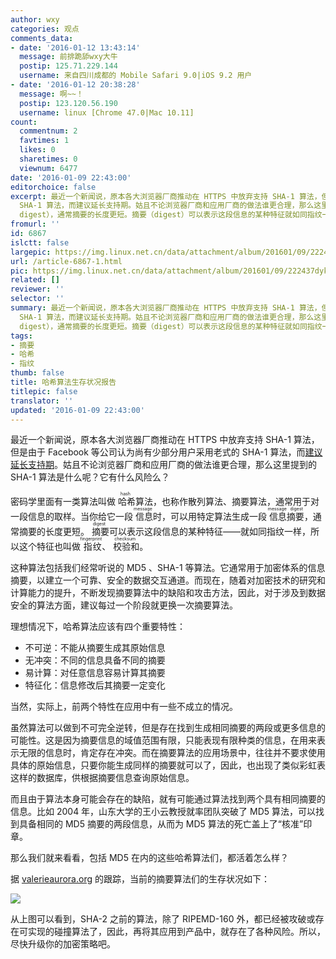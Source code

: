 ```yaml
---
author: wxy
categories: 观点
comments_data:
- date: '2016-01-12 13:43:14'
  message: 前排跪舔wxy大牛
  postip: 125.71.229.144
  username: 来自四川成都的 Mobile Safari 9.0|iOS 9.2 用户
- date: '2016-01-12 20:38:28'
  message: 啊~~！
  postip: 123.120.56.190
  username: linux [Chrome 47.0|Mac 10.11]
count:
  commentnum: 2
  favtimes: 1
  likes: 0
  sharetimes: 0
  viewnum: 6477
date: '2016-01-09 22:43:00'
editorchoice: false
excerpt: 最近一个新闻说，原本各大浏览器厂商推动在 HTTPS 中放弃支持 SHA-1 算法，但是由于 Facebook 等公司认为尚有少部分用户采用老式的
  SHA-1 算法，而建议延长支持期。姑且不论浏览器厂商和应用厂商的做法谁更合理，那么这里提到的 SHA-1 算法是什么呢？它有什么风险么？ 密码学里面有一类算法叫做哈希hash算法，也称作散列算法、摘要算法，通常用于对一段信息的取样。当你给它一段信息（message）时，可以用特定算法生成一段信息摘要（message
  digest），通常摘要的长度更短。摘要（digest）可以表示这段信息的某种特征就如同指纹一样，所以
fromurl: ''
id: 6867
islctt: false
largepic: https://img.linux.net.cn/data/attachment/album/201601/09/222437dyksyeztsjaalcz4.jpg
url: /article-6867-1.html
pic: https://img.linux.net.cn/data/attachment/album/201601/09/222437dyksyeztsjaalcz4.jpg.thumb.jpg
related: []
reviewer: ''
selector: ''
summary: 最近一个新闻说，原本各大浏览器厂商推动在 HTTPS 中放弃支持 SHA-1 算法，但是由于 Facebook 等公司认为尚有少部分用户采用老式的
  SHA-1 算法，而建议延长支持期。姑且不论浏览器厂商和应用厂商的做法谁更合理，那么这里提到的 SHA-1 算法是什么呢？它有什么风险么？ 密码学里面有一类算法叫做哈希hash算法，也称作散列算法、摘要算法，通常用于对一段信息的取样。当你给它一段信息（message）时，可以用特定算法生成一段信息摘要（message
  digest），通常摘要的长度更短。摘要（digest）可以表示这段信息的某种特征就如同指纹一样，所以
tags:
- 摘要
- 哈希
- 指纹
thumb: false
title: 哈希算法生存状况报告
titlepic: false
translator: ''
updated: '2016-01-09 22:43:00'
---
```


最近一个新闻说，原本各大浏览器厂商推动在 HTTPS 中放弃支持 SHA-1 算法，但是由于 Facebook 等公司认为尚有少部分用户采用老式的 SHA-1 算法，而[建议延长支持期](/article-6721-1.html)。姑且不论浏览器厂商和应用厂商的做法谁更合理，那么这里提到的 SHA-1 算法是什么呢？它有什么风险么？


密码学里面有一类算法叫做<ruby> 哈希 <rt>  hash </rt></ruby>算法，也称作散列算法、摘要算法，通常用于对一段信息的取样。当你给它一段<ruby> 信息 <rp>  （ </rp> <rt>  message </rt> <rp>  ） </rp></ruby>时，可以用特定算法生成一段<ruby> 信息摘要 <rp>  （ </rp> <rt>  message digest </rt> <rp>  ） </rp></ruby>，通常摘要的长度更短。<ruby> 摘要 <rp>  （ </rp> <rt>  digest </rt> <rp>  ） </rp></ruby>可以表示这段信息的某种特征——就如同指纹一样，所以这个特征也叫做<ruby> 指纹 <rp>  （ </rp> <rt>  fingerprint </rt> <rp>  ） </rp></ruby>、<ruby> 校验和 <rt>  checksum </rt></ruby>。


这种算法包括我们经常听说的 MD5 、SHA-1 等算法。它通常用于加密体系的信息摘要，以建立一个可靠、安全的数据交互通道。而现在，随着对加密技术的研究和计算能力的提升，不断发现摘要算法中的缺陷和攻击方法，因此，对于涉及到数据安全的算法方面，建议每过一个阶段就更换一次摘要算法。


理想情况下，哈希算法应该有四个重要特性：


* 不可逆：不能从摘要生成其原始信息
* 无冲突：不同的信息具备不同的摘要
* 易计算：对任意信息容易计算其摘要
* 特征化：信息修改后其摘要一定变化


当然，实际上，前两个特性在应用中有一些不成立的情况。


虽然算法可以做到不可完全逆转，但是存在找到生成相同摘要的两段或更多信息的可能性。这是因为摘要信息的域值范围有限，只能表现有限种类的信息，在用来表示无限的信息时，肯定存在冲突。而在摘要算法的应用场景中，往往并不要求使用具体的原始信息，只要你能生成同样的摘要就可以了，因此，也出现了类似彩虹表这样的数据库，供根据摘要信息查询原始信息。


而且由于算法本身可能会存在的缺陷，就有可能通过算法找到两个具有相同摘要的信息。比如 2004 年，山东大学的王小云教授就率团队突破了 MD5 算法，可以找到具备相同的 MD5 摘要的两段信息，从而为 MD5 算法的死亡盖上了“核准”印章。


那么我们就来看看，包括 MD5 在内的这些哈希算法们，都活着怎么样？


据 [valerieaurora.org](http://valerieaurora.org/hash.html) 的跟踪，当前的摘要算法们的生存状况如下：


![](/data/attachment/album/201601/09/222437dyksyeztsjaalcz4.jpg)


从上图可以看到，SHA-2 之前的算法，除了 RIPEMD-160 外，都已经被攻破或存在可实现的碰撞算法了，因此，再将其应用到产品中，就存在了各种风险。所以，尽快升级你的加密策略吧。